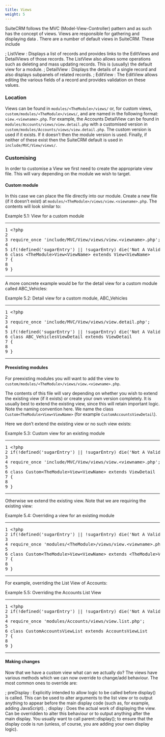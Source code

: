 ```yaml
---
title: Views
weight: 5
---
```


SuiteCRM follows the MVC (Model-View-Controller) pattern and as such has
the concept of views. Views are responsible for gathering and displaying
data . There are a number of default views in SuiteCRM. These include

; ListView
:   Displays a list of records and provides links to the EditViews and
    DetailViews of those records. The ListView also allows some
    operations such as deleting and mass updating records. This is
    (usually) the default view for a module. ; DetailView
:   Displays the details of a single record and also displays subpanels
    of related records. ; EditView
:   The EditView allows editing the various fields of a record and
    provides validation on these values.

### Location

Views can be found in <code>modules/&lt;TheModule&gt;/views/</code> or,
for custom views,<br />
<code>custom/modules/&lt;TheModule&gt;/views/</code>, and are named in
the following format: <code>view.&lt;viewname&gt;.php</code>. For
example, the Accounts DetailView can be found in
<code>modules/Accounts/views/view.detail.php</code> with a customised
version in <code>custom/modules/Accounts/views/view.detail.php</code>.
The custom version is used if it exists. If it doesn’t then the module
version is used. Finally, if neither of these exist then the SuiteCRM
default is used in <code>include/MVC/View/views/</code>.

### Customising

In order to customise a View we first need to create the appropriate
view file. This will vary depending on the module we wish to target.

#### Custom module

In this case we can place the file directly into our module. Create a
new file (if it doesn’t exist) at
<code>modules/&lt;TheModule&gt;/views/view.&lt;viewname&gt;.php</code>.
The contents will look similar to:

<div class="code-block">

Example 5.1: View for a custom module

------------------------------------------------------------------------

<div class="highlight">

<pre>1 &lt;?php
2
3 require_once 'include/MVC/View/views/view.&lt;viewname&gt;.php';
4
5 if(!defined('sugarEntry') || !sugarEntry) die('Not A Valid Entry Point');
6 class &lt;TheModule&gt;View&lt;ViewName&gt; extends View&lt;ViewName&gt;
7 {
8
9 }</pre>

</div>

------------------------------------------------------------------------

</div>

A more concrete example would be for the detail view for a custom module
called ABC\_Vehicles:

<div class="code-block">

Example 5.2: Detail view for a custom module, ABC\_Vehicles

------------------------------------------------------------------------

<div class="highlight">

<pre>1 &lt;?php
2
3 require_once 'include/MVC/View/views/view.detail.php';
4
5 if(!defined('sugarEntry') || !sugarEntry) die('Not A Valid Entry Point');
6 class ABC_VehiclesViewDetail extends ViewDetail
7 {
8
9 }</pre>

</div>

------------------------------------------------------------------------

</div>

#### Preexisting modules

For preexisting modules you will want to add the view to<br />
<code>custom/modules/&lt;TheModule&gt;/views/view.&lt;viewname&gt;.php</code>.

The contents of this file will vary depending on whether you wish to
extend the existing view (if it exists) or create your own version
completely. It is usually best to extend the existing view, since this
will retain important logic. Note the naming convention here. We name
the class<br /> <code>Custom&lt;TheModule&gt;View&lt;ViewName&gt;</code>
(for example <code>CustomAccountsViewDetail</code>).

Here we don’t extend the existing view or no such view exists:

<div class="code-block">

Example 5.3: Custom view for an existing module

------------------------------------------------------------------------

<div class="highlight">

<pre>1 &lt;?php
2 if(!defined('sugarEntry') || !sugarEntry) die('Not A Valid Entry Point');
3
4 require_once 'include/MVC/View/views/view.&lt;viewname&gt;.php';
5
6 class Custom&lt;TheModule&gt;View&lt;ViewName&gt; extends ViewDetail
7 {
8
9 }</pre>

</div>

------------------------------------------------------------------------

</div>

Otherwise we extend the existing view. Note that we are requiring the
existing view:

<div class="code-block">

Example 5.4: Overriding a view for an existing module

------------------------------------------------------------------------

<div class="highlight">

<pre>1 &lt;?php
2 if(!defined('sugarEntry') || !sugarEntry) die('Not A Valid Entry Point');
3
4 require_once 'modules/&lt;TheModule&gt;/views/view.&lt;viewname&gt;.php';
5
6 class Custom&lt;TheModule&gt;View&lt;ViewName&gt; extends &lt;TheModule&gt;View&lt;ViewName&gt;
7 {
8
9 }</pre>

</div>

------------------------------------------------------------------------

</div>

For example, overriding the List View of Accounts:

<div class="code-block">

Example 5.5: Overriding the Accounts List View

------------------------------------------------------------------------

<div class="highlight">

<pre>1 &lt;?php
2 if(!defined('sugarEntry') || !sugarEntry) die('Not A Valid Entry Point');
3
4 require_once 'modules/Accounts/views/view.list.php';
5
6 class CustomAccountsViewList extends AccountsViewList
7 {
8
9 }</pre>

</div>

------------------------------------------------------------------------

</div>

#### Making changes

Now that we have a custom view what can we actually do? The views have
various methods which we can now override to change/add behaviour. The
most common ones to override are:

; preDisplay
:   Explicitly intended to allow logic to be called before display() is
    called. This can be used to alter arguments to the list view or to
    output anything to appear before the main display code (such as, for
    example, adding JavaScript). ; display
:   Does the actual work of displaying the view. Can be overridden to
    alter this behaviour or to output anything after the main display.
    You usually want to call parent::display(); to ensure that the
    display code is run (unless, of course, you are adding your own
    display logic).

</div>
